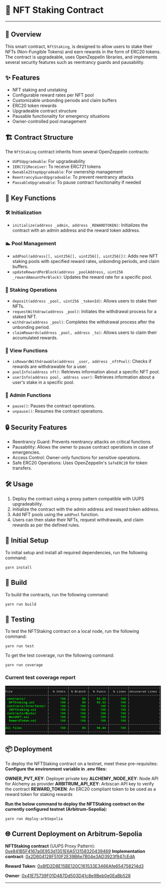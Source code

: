 # 🎨 NFT Staking Contract

---

## 📜 Overview

This smart contract, `NftStaking`, is designed to allow users to stake their NFTs (Non-Fungible Tokens) and earn rewards in the form of ERC20 tokens. The contract is upgradeable, uses OpenZeppelin libraries, and implements several security features such as reentrancy guards and pausability.

## ✨ Features

- NFT staking and unstaking
- Configurable reward rates per NFT pool
- Customizable unbonding periods and claim buffers
- ERC20 token rewards
- Upgradeable contract structure
- Pausable functionality for emergency situations
- Owner-controlled pool management

## 🏗️ Contract Structure

The `NftStaking` contract inherits from several OpenZeppelin contracts:

- `UUPSUpgradeable`: For upgradeability
- `IERC721Receiver`: To receive ERC721 tokens
- `Ownable2StepUpgradeable`: For ownership management
- `ReentrancyGuardUpgradeable`: To prevent reentrancy attacks
- `PausableUpgradeable`: To pause contract functionality if needed

## 🔑 Key Functions

### 🛠️ Initialization

- `initialize(address _admin, address _REWARDTOKEN)`: Initializes the contract with an admin address and the reward token address.

### 🏊 Pool Management

- `addPool(address[], uint256[], uint256[], uint256[])`: Adds new NFT staking pools with specified reward rates, unbonding periods, and claim buffers.
- `updateRewardPerBlock(address _poolAddress, uint256 _rewardAmountPerBlock)`: Updates the reward rate for a specific pool.

### 🔄 Staking Operations

- `deposit(address _pool, uint256 _tokenId)`: Allows users to stake their NFTs.
- `requestWithdraw(address _pool)`: Initiates the withdrawal process for a staked NFT.
- `withdraw(address _pool)`: Completes the withdrawal process after the unbonding period.
- `claimRewards(address _pool, address _to)`: Allows users to claim their accumulated rewards.

### 👀 View Functions

- `isRewardWithdrawable(address _user, address _nftPool)`: Checks if rewards are withdrawable for a user.
- `poolInfo(address nft)`: Retrieves information about a specific NFT pool.
- `userInfo(address pool, address user)`: Retrieves information about a user's stake in a specific pool.

### 🔧 Admin Functions

- `pause()`: Pauses the contract operations.
- `unpause()`: Resumes the contract operations.

## 🔒 Security Features

- Reentrancy Guard: Prevents reentrancy attacks on critical functions.
- Pausability: Allows the owner to pause contract operations in case of emergencies.
- Access Control: Owner-only functions for sensitive operations.
- Safe ERC20 Operations: Uses OpenZeppelin's `SafeERC20` for token transfers.

## 🛠️ Usage

1. Deploy the contract using a proxy pattern compatible with UUPS upgradeability.
2. Initialize the contract with the admin address and reward token address.
3. Add NFT pools using the `addPool` function.
4. Users can then stake their NFTs, request withdrawals, and claim rewards as per the defined rules.

## 🚀 Initial Setup

To initial setup and install all required dependencies, run the following command:

```shell
yarn install
```

## 🔨 Build

To build the contracts, run the following command:

```shell
yarn run build
```

## 🧪 Testing

To test the NFTStaking contract on a local node, run the following command:

```shell
yarn run test
```

To get the test coverage, run the following command:

```shell
yarn run coverage
```

### Current test coverage report

![coverage report](image-1.png)

## 📦 Deployment

To deploy the NFTStaking contract on a testnet, meet these pre-requisites:
**Configure the environment variable in .env files:**

**OWNER_PVT_KEY**: Deployer private key
**ALCHEMY_NODE_KEY**: Node API for Alchemy as provider
**ARBITRUM_API_KEY**: Arbiscan API key to verify the contract
**REWARD_TOKEN**: An ERC20 compliant token to be used as a reward token for staking rewards

**Run the below command to deploy the NFTStaking contract on the currently configured testnet (Arbitrum-Sepolia):**

```shell
yarn run deploy-arbSepolia
```

## 🌐 Current Deployment on Arbitrum-Sepolia

**NFTStaking contract** (UUPS Proxy Pattern): [0xe841B5F4167a0E953d1351E6A513158320439469](https://sepolia.arbiscan.io/address/0xe841B5F4167a0E953d1351E6A513158320439469#code)
**Implementation contract**: [0x2D604128F510F2E39B6e7B04e3AD3923f947cEdA](https://sepolia.arbiscan.io/address/0x2D604128F510F2E39B6e7B04e3AD3923f947cEdA#code)

**Reward Token**: [0x8fD2D8E15BE120C161533E3466Afe654758214d3](https://sepolia.arbiscan.io/address/0x8fD2D8E15BE120C161533E3466Afe654758214d3#code)

**Owner**: [0x41E75739F01D487Dd503D41c8e9Beb0e0EaBb528](https://sepolia.arbiscan.io/address/0x41E75739F01D487Dd503D41c8e9Beb0e0EaBb528)

---
